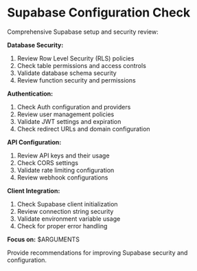 # Supabase Configuration Check

Comprehensive Supabase setup and security review:

**Database Security:**

1. Review Row Level Security (RLS) policies
2. Check table permissions and access controls
3. Validate database schema security
4. Review function security and permissions

**Authentication:**

1. Check Auth configuration and providers
2. Review user management policies
3. Validate JWT settings and expiration
4. Check redirect URLs and domain configuration

**API Configuration:**

1. Review API keys and their usage
2. Check CORS settings
3. Validate rate limiting configuration
4. Review webhook configurations

**Client Integration:**

1. Check Supabase client initialization
2. Review connection string security
3. Validate environment variable usage
4. Check for proper error handling

**Focus on:** $ARGUMENTS

Provide recommendations for improving Supabase security and configuration.
